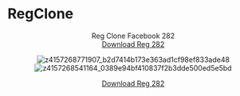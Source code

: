 # RegClone
<center>
Reg Clone Facebook 282

<div data-hpc="true" class="Box-sc-1gh2r6s-0 bZgNEz"><a href="/vltpro/RegClone/raw/main/reg%20282.zip" class="Link__StyledLink-sc-14289xe-0 fIqerb">Download Reg 282</a></div>

![z4157268771907_b2d7414b173e363ad1cf98ef833ade48](https://user-images.githubusercontent.com/59006187/222947451-ef3db303-c9fb-409d-bb1d-efddae71fa7b.jpg)
![z4157268541164_0389e94bf410837f2b3dde500ed5e5bd](https://user-images.githubusercontent.com/59006187/222947454-46cdf799-cf3e-4063-bf7f-150b02c50f62.jpg)
<div data-hpc="true" class="Box-sc-1gh2r6s-0 bZgNEz"><a href="/vltpro/RegClone/raw/main/reg%20282.zip" class="Link__StyledLink-sc-14289xe-0 fIqerb">Download Reg 282</a></div>
